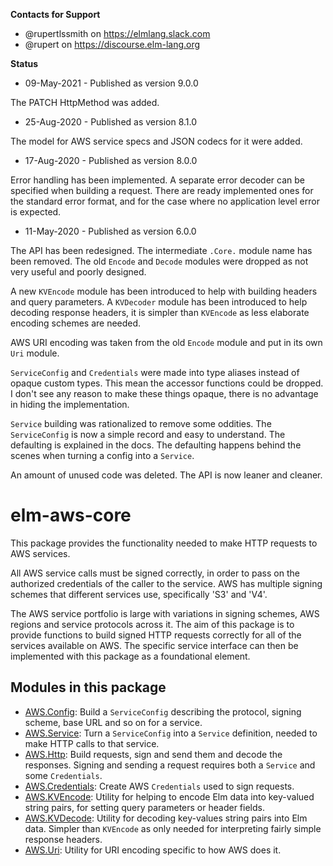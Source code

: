 **Contacts for Support**
- @rupertlssmith on https://elmlang.slack.com
- @rupert on https://discourse.elm-lang.org

**Status**

- 09-May-2021 - Published as version 9.0.0

The PATCH HttpMethod was added.

- 25-Aug-2020 - Published as version 8.1.0

The model for AWS service specs and JSON codecs for it were added.

- 17-Aug-2020 - Published as version 8.0.0

Error handling has been implemented. A separate error decoder can be specified
when building a request. There are ready implemented ones for the standard error
format, and for the case where no application level error is expected.

- 11-May-2020 - Published as version 6.0.0

The API has been redesigned. The intermediate `.Core.` module name has been
removed. The old `Encode` and `Decode` modules were dropped as not very useful
and poorly designed.

A new `KVEncode` module has been introduced to help with building headers and
query parameters. A `KVDecoder` module has been introduced to help decoding
response headers, it is simpler than `KVEncode` as less elaborate encoding
schemes are needed.

AWS URI encoding was taken from the old `Encode` module and put in its own `Uri`
module.

`ServiceConfig` and `Credentials` were made into type aliases instead of opaque
custom types. This mean the accessor functions could be dropped. I don't see
any reason to make these things opaque, there is no advantage in hiding
the implementation.

`Service` building was rationalized to remove some oddities. The `ServiceConfig`
is now a simple record and easy to understand. The defaulting is explained in
the docs. The defaulting happens behind the scenes when turning a config into a
`Service`.

An amount of unused code was deleted. The API is now leaner and cleaner.

# elm-aws-core

This package provides the functionality needed to make HTTP requests to AWS
services.

All AWS service calls must be signed correctly, in order to pass on the
authorized credentials of the caller to the service. AWS has multiple signing
schemes that different services use, specifically 'S3' and 'V4'.

The AWS service portfolio is large with variations in signing schemes, AWS
regions and service protocols across it. The aim of this package is to provide
functions to build signed HTTP requests correctly for all of the services
available on AWS. The specific service interface can then be implemented with
this package as a foundational element.

## Modules in this package

  - [AWS.Config](AWS-Config): Build a `ServiceConfig` describing the
  protocol, signing scheme, base URL and so on for a service.
  - [AWS.Service](AWS-Service): Turn a `ServiceConfig` into a `Service`
  definition, needed to make HTTP calls to that service.
  - [AWS.Http](AWS-Http): Build requests, sign and send them and decode the
  responses. Signing and sending a request requires both a `Service` and
  some `Credentials`.
  - [AWS.Credentials](AWS-Credentials): Create AWS `Credentials` used to sign
  requests.
  - [AWS.KVEncode](AWS-KVEncode): Utility for helping to encode Elm data into
  key-valued string pairs, for setting query parameters or header fields.
  - [AWS.KVDecode](AWS-KVDecode): Utility for decoding key-values string pairs
  into Elm data. Simpler than `KVEncode` as only needed for interpreting fairly
  simple response headers.
  - [AWS.Uri](AWS-Uri): Utility for URI encoding specific to how AWS does it.
